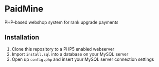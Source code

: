 PaidMine
========

PHP-based webshop system for rank upgrade payments


## Installation ##

1. Clone this repository to a PHP5 enabled webserver
2. Import `install.sql` into a database on your MySQL server
3. Open up `config.php` and insert your MySQL server connection settings

